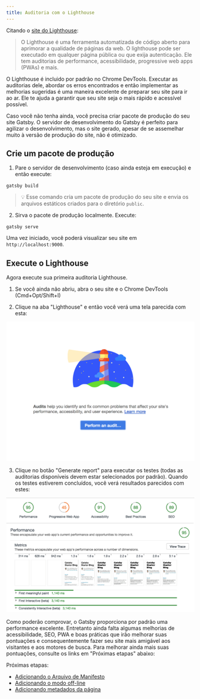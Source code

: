 ```yaml
---
title: Auditoria com o Lighthouse
---
```


Citando o [site do Lighthouse](https://developers.google.com/web/tools/lighthouse/):

> O Lighthouse é uma ferramenta automatizada de código aberto para aprimorar a qualidade de páginas da web. O lighthouse pode ser executado em qualquer página pública ou que exija autenticação. Ele tem auditorias de performance, acessibilidade, progressive web apps (PWAs) e mais.

O Lighthouse é incluido por padrão no Chrome DevTools. Executar as auditorias dele, abordar os erros encontrados e então implementar as melhorias sugeridas é uma maneira excelente de preparar seu site para ir ao ar. Ele te ajuda a garantir que seu site seja o mais rápido e acessível possível.

Caso você não tenha ainda, você precisa criar pacote de produção do seu site Gatsby. O servidor de desenvolvimento do Gatsby é perfeito para agilizar o desenvolvimento, mas o site gerado, apesar de se assemelhar muito à versão de produção do site, não é otimizado.

## Crie um pacote de produção

1.  Pare o servidor de desenvolvimento (caso ainda esteja em execução) e então execute:

```shell
gatsby build
```

> 💡 Esse comando cria um pacote de produção do seu site e envia os arquivos estáticos criados para o diretório `public`.

2.  Sirva o pacote de produção localmente. Execute:

```shell
gatsby serve
```

Uma vez iniciado, você poderá visualizar seu site em `http://localhost:9000`.

## Execute o Lighthouse

Agora execute sua primeira auditoria Lighthouse.

1.  Se você ainda não abriu, abra o seu site e o Chrome DevTools (Cmd+Opt/Shift+I)

2.  Clique na aba "Lighthouse" e então você verá uma tela parecida com esta:

![Lighthouse audit start](./images/lighthouse-audit.png)

3.  Clique no botão "Generate report" para executar os testes (todas as auditorias disponíveis devem estar selecionados por padrão). Quando os testes estiverem concluídos, você verá resultados parecidos com estes:

![Lighthouse audit results](./images/lighthouse-audit-results.png)

Como poderão comprovar, o Gatsby proporciona por padrão uma performance excelente. Entretanto ainda falta algumas melhorias de acessibilidade, SEO, PWA e boas práticas que irão melhorar suas pontuações e consequentemente fazer seu site mais amigável aos visitantes e aos motores de busca. Para melhorar ainda mais suas pontuações, consulte os links em "Próximas etapas" abaixo:

Próximas etapas:

- [Adicionando o Arquivo de Manifesto](/docs/add-a-manifest-file/)
- [Adicionando o modo off-line](/docs/add-offline-support-with-a-service-worker/)
- [Adicionando metadados da página](/docs/add-page-metadata/)
